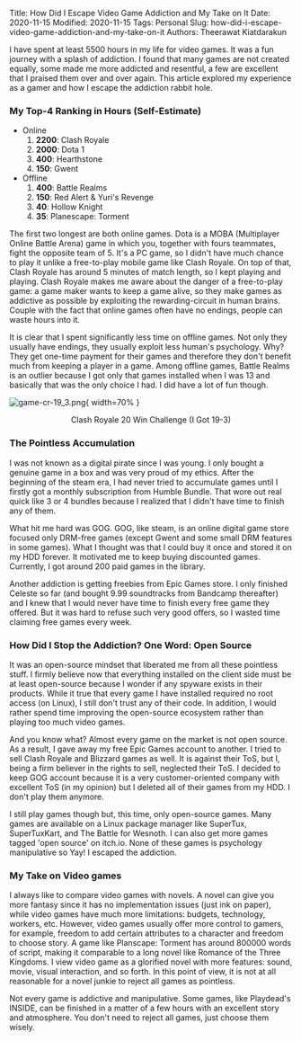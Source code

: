 Title: How Did I Escape Video Game Addiction and My Take on It
Date: 2020-11-15
Modified: 2020-11-15
Tags: Personal
Slug: how-did-i-escape-video-game-addiction-and-my-take-on-it
Authors: Theerawat Kiatdarakun

I have spent at least 5500 hours in my life for video games. It was a fun journey with a splash of addiction. I found that many games are not created equally, some made me more addicted and resentful, a few are excellent that I praised them over and over again. This article explored my experience as a gamer and how I escape the addiction rabbit hole.

### My Top-4 Ranking in Hours (Self-Estimate)
- Online
    1. **2200**: Clash Royale
    2. **2000**: Dota 1
    3. **400**: Hearthstone
    4. **150**: Gwent
- Offline
    1. **400**: Battle Realms
    2. **150**: Red Alert & Yuri's Revenge
    3. **40**: Hollow Knight
    4. **35**: Planescape: Torment

The first two longest are both online games. Dota is a MOBA (Multiplayer Online Battle Arena) game in which you, together with fours teammates, fight the opposite team of 5. It's a PC game, so I didn't have much chance to play it unlike a free-to-play mobile game like Clash Royale. On top of that, Clash Royale has around 5 minutes of match length, so I kept playing and playing. Clash Royale makes me aware about the danger of a free-to-play game: a game maker wants to keep a game alive, so they make games as addictive as possible by exploiting the rewarding-circuit in human brains. Couple with the fact that online games often have no endings, people can waste hours into it.

It is clear that I spent significantly less time on offline games. Not only they usually have endings, they usually exploit less human's psychology. Why? They get one-time payment for their games and therefore they don't benefit much from keeping a player in a game. Among offline games, Battle Realms is an outlier because I got only that games installed when I was 13 and basically that was the only choice I had. I did have a lot of fun though.

![game-cr-19_3.png](/images/game-cr-19_3.png){ width=70% }
<center>Clash Royale 20 Win Challenge (I Got 19-3)</center>

### The Pointless Accumulation
I was not known as a digital pirate since I was young. I only bought a genuine game in a box and was very proud of my ethics. After the beginning of the steam era, I had never tried to accumulate games until I firstly got a monthly subscription from Humble Bundle. That wore out real quick like 3 or 4 bundles because I realized that I didn't have time to finish any of them.

What hit me hard was GOG. GOG, like steam, is an online digital game store focused only DRM-free games (except Gwent and some small DRM features in some games). What I thought was that I could buy it once and stored it on my HDD forever. It motivated me to keep buying discounted games. Currently, I got around 200 paid games in the library.

Another addiction is getting freebies from Epic Games store. I only finished Celeste so far (and bought 9.99 soundtracks from Bandcamp thereafter) and I knew that I would never have time to finish every free game they offered. But it was hard to refuse such very good offers, so I wasted time claiming free games every week.

### How Did I Stop the Addiction? One Word: Open Source
It was an open-source mindset that liberated me from all these pointless stuff. I firmly believe now that everything installed on the client side must be at least open-source because I wonder if any spyware exists in their products. While it true that every game I have installed required no root access (on Linux), I still don't trust any of their code. In addition, I would rather spend time improving the open-source ecosystem rather than playing too much video games.

And you know what? Almost every game on the market is not open source. As a result, I gave away my free Epic Games account to another. I tried to sell Clash Royale and Blizzard games as well. It is against their ToS, but I, being a firm believer in the rights to sell, neglected their ToS. I decided to keep GOG account because it is a very customer-oriented company with excellent ToS (in my opinion) but I deleted all of their games from my HDD. I don't play them anymore.

I still play games though but, this time, only open-source games. Many games are available on a Linux package manager like SuperTux, SuperTuxKart, and The Battle for Wesnoth. I can also get more games tagged 'open source' on itch.io. None of these games is psychology manipulative so Yay! I escaped the addiction.

### My Take on Video games
I always like to compare video games with novels. A novel can give you more fantasy since it has no implementation issues (just ink on paper), while video games have much more limitations: budgets, technology, workers, etc. However, video games usually offer more control to gamers, for example, freedom to add certain attributes to a character and freedom to choose story. A game like Planscape: Torment has around 800000 words of script, making it comparable to a long novel like Romance of the Three Kingdoms. I view video game as a glorified novel with more features: sound, movie, visual interaction, and so forth. In this point of view, it is not at all reasonable for a novel junkie to reject all games as pointless.

Not every game is addictive and manipulative. Some games, like Playdead's INSIDE, can be finished in a matter of a few hours with an excellent story and atmosphere. You don't need to reject all games, just choose them wisely.
